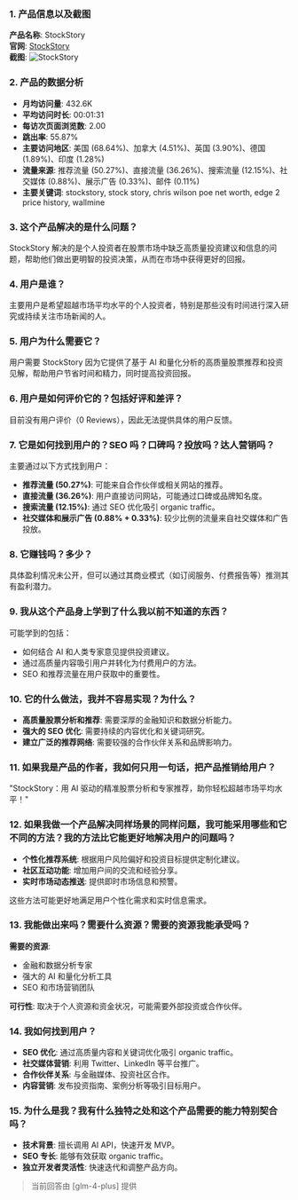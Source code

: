 ### 1. 产品信息以及截图

**产品名称**: StockStory  
**官网**: [StockStory](https://stockstory.org)  
**截图**: ![StockStory](https://cdn-images.toolify.ai/170349900454573506.jpg)

### 2. 产品的数据分析

- **月均访问量**: 432.6K
- **平均访问时长**: 00:01:31
- **每访次页面浏览数**: 2.00
- **跳出率**: 55.87%
- **主要访问地区**: 美国 (68.64%)、加拿大 (4.51%)、英国 (3.90%)、德国 (1.89%)、印度 (1.28%)
- **流量来源**: 推荐流量 (50.27%)、直接流量 (36.26%)、搜索流量 (12.15%)、社交媒体 (0.88%)、展示广告 (0.33%)、邮件 (0.11%)
- **主要关键词**: stockstory, stock story, chris wilson poe net worth, edge 2 price history, wallmine

### 3. 这个产品解决的是什么问题？

StockStory 解决的是个人投资者在股票市场中缺乏高质量投资建议和信息的问题，帮助他们做出更明智的投资决策，从而在市场中获得更好的回报。

### 4. 用户是谁？

主要用户是希望超越市场平均水平的个人投资者，特别是那些没有时间进行深入研究或持续关注市场新闻的人。

### 5. 用户为什么需要它？

用户需要 StockStory 因为它提供了基于 AI 和量化分析的高质量股票推荐和投资见解，帮助用户节省时间和精力，同时提高投资回报。

### 6. 用户是如何评价它的？包括好评和差评？

目前没有用户评价（0 Reviews），因此无法提供具体的用户反馈。

### 7. 它是如何找到用户的？SEO 吗？口碑吗？投放吗？达人营销吗？

主要通过以下方式找到用户：
- **推荐流量 (50.27%)**: 可能来自合作伙伴或相关网站的推荐。
- **直接流量 (36.26%)**: 用户直接访问网站，可能通过口碑或品牌知名度。
- **搜索流量 (12.15%)**: 通过 SEO 优化吸引 organic traffic。
- **社交媒体和展示广告 (0.88% + 0.33%)**: 较少比例的流量来自社交媒体和广告投放。

### 8. 它赚钱吗？多少？

具体盈利情况未公开，但可以通过其商业模式（如订阅服务、付费报告等）推测其有盈利潜力。

### 9. 我从这个产品身上学到了什么我以前不知道的东西？

可能学到的包括：
- 如何结合 AI 和人类专家意见提供投资建议。
- 通过高质量内容吸引用户并转化为付费用户的方法。
- SEO 和推荐流量在用户获取中的重要性。

### 10. 它的什么做法，我并不容易实现？为什么？

- **高质量股票分析和推荐**: 需要深厚的金融知识和数据分析能力。
- **强大的 SEO 优化**: 需要持续的内容优化和关键词研究。
- **建立广泛的推荐网络**: 需要较强的合作伙伴关系和品牌影响力。

### 11. 如果我是产品的作者，我如何只用一句话，把产品推销给用户？

"StockStory：用 AI 驱动的精准股票分析和专家推荐，助你轻松超越市场平均水平！"

### 12. 如果我做一个产品解决同样场景的同样问题，我可能采用哪些和它不同的方法？我的方法比它能更好地解决用户的问题吗？

- **个性化推荐系统**: 根据用户风险偏好和投资目标提供定制化建议。
- **社区互动功能**: 增加用户间的交流和经验分享。
- **实时市场动态推送**: 提供即时市场信息和预警。

这些方法可能更好地满足用户个性化需求和实时信息需求。

### 13. 我能做出来吗？需要什么资源？需要的资源我能承受吗？

**需要的资源**:
- 金融和数据分析专家
- 强大的 AI 和量化分析工具
- SEO 和市场营销团队

**可行性**:
取决于个人资源和资金状况，可能需要外部投资或合作伙伴。

### 14. 我如何找到用户？

- **SEO 优化**: 通过高质量内容和关键词优化吸引 organic traffic。
- **社交媒体营销**: 利用 Twitter、LinkedIn 等平台推广。
- **合作伙伴关系**: 与金融媒体、投资社区合作。
- **内容营销**: 发布投资指南、案例分析等吸引目标用户。

### 15. 为什么是我？我有什么独特之处和这个产品需要的能力特别契合吗？

- **技术背景**: 擅长调用 AI API，快速开发 MVP。
- **SEO 专长**: 能够有效获取 organic traffic。
- **独立开发者灵活性**: 快速迭代和调整产品方向。

> 当前回答由 [glm-4-plus] 提供